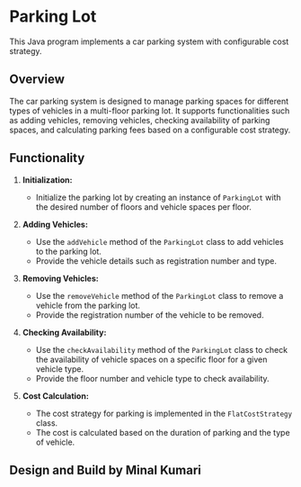 # Parking Lot

This Java program implements a car parking system with configurable cost strategy.

## Overview

The car parking system is designed to manage parking spaces for different types of vehicles in a multi-floor parking lot. It supports functionalities such as adding vehicles, removing vehicles, checking availability of parking spaces, and calculating parking fees based on a configurable cost strategy.

## Functionality

1. **Initialization:**
   - Initialize the parking lot by creating an instance of `ParkingLot` with the desired number of floors and vehicle spaces per floor.

2. **Adding Vehicles:**
   - Use the `addVehicle` method of the `ParkingLot` class to add vehicles to the parking lot.
   - Provide the vehicle details such as registration number and type.

3. **Removing Vehicles:**
   - Use the `removeVehicle` method of the `ParkingLot` class to remove a vehicle from the parking lot.
   - Provide the registration number of the vehicle to be removed.

4. **Checking Availability:**
   - Use the `checkAvailability` method of the `ParkingLot` class to check the availability of vehicle spaces on a specific floor for a given vehicle type.
   - Provide the floor number and vehicle type to check availability.

5. **Cost Calculation:**
   - The cost strategy for parking is implemented in the `FlatCostStrategy` class.
   - The cost is calculated based on the duration of parking and the type of vehicle.

## Design and Build by Minal Kumari
